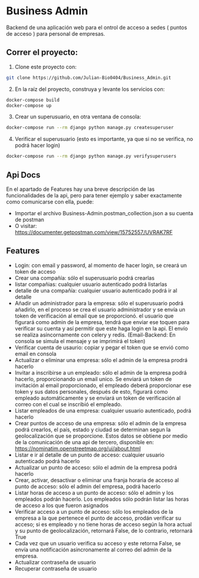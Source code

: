 # Business Admin

Backend de una aplicación web para el ontrol de acceso a sedes ( puntos de acceso ) para personal
de empresas.

## Correr el proyecto:

1. Clone este proyecto con:
```bash
git clone https://github.com/Julian-Bio0404/Business_Admin.git
```

2. En la raíz del proyecto, construya y levante los servicios con:
```bash
docker-compose build
docker-compose up
```

3. Crear un superusuario, en otra ventana de consola:
```bash
docker-compose run --rm django python manage.py createsuperuser
```

4. Verificar el superusuario (esto es importante, ya que si no se verifica, no podrá hacer login)
```bash
docker-compose run --rm django python manage.py verifysuperusers
```

## Api Docs
En el apartado de Features hay una breve descripción de las funcionalidades de la api, pero para tener ejemplo y saber exactamente como comunicarse con ella, puede:
- Importar el archivo Business-Admin.postman_collection.json a su cuenta de postman
- O visitar: https://documenter.getpostman.com/view/15752557/UVRAK7RF

## Features
- Login: con email y password, al momento de hacer login, se creará un token de acceso
- Crear una compañía: sólo el superusuario podrá crearlas
- listar compañias: cualquier usuario autenticado podrá listarlas
- detalle de una compañía: cualquier usuario autenticado podrá ir al detalle
- Añadir un administrador para la empresa: sólo el superusuario podrá añadirlo, en el proceso se crea el usuario administrador y se envía un token de verificación al email que se  proporcionó. el usuario que figurará como admin de la empresa, tendrá que enviar ese toquen para verificar su cuenta y así permitir que este haga login en la api.
El envío se realiza asíncornamente con celery y redis. (Email-Backend: En consola se simula el mensaje y se imprimirá el token)
- Verificar cuenta de usaurio: copiar y pegar el token que se envió como email en consola
- Actualizar o eliminar una empresa: sólo el admin de la empresa prodrá hacerlo
- Invitar a inscribirse a un empleado: sólo el admin de la empresa podrá hacerlo, proporcionando un email unico. Se enviará un token de invitación al email proporcionado, el empleado deberá proporcionar ese token y sus datos personales, después de esto, figurará como empleado automáticamente y se enviará un token de verificación al correo con el cual se inscribió el empleado.
- Listar empleados de una empresa: cualquier usuario autenticado, podrá hacerlo
- Crear puntos de acceso de una empresa: sólo el admin de la empresa podrá crearlos, el país, estado y ciudad se determinan segun la geolocalización que se proporcione. Estos datos se obtiene por medio de la comunicación de una api de tercero, disponible en: https://nominatim.openstreetmap.org/ui/about.html
- Listar e ir al detalle de un punto de acceso: cualquier usuario autenticado podrá hacerlo
- Actualizar un punto de acceso: sólo el admin de la empresa podrá hacerlo
- Crear, activar, desactivar o eliminar una franja horaria de acceso al punto de acceso: sólo el admin del empresa, podrá hacerlo
- Listar horas de acceso a un punto de acceso: sólo el admin y los empleados podrán hacerlo. Los empleados sólo podrán listar las horas de acceso a los que fueron asignados
- Verificar acceso a un punto de acceso: sólo los empleados de la empresa a la que pertenece el punto de acceso, prodán verificar su acceso; si es empleado y no tiene horas de acceso según la hora actual y su punto de geolocalización, retornará False, de lo contrario, retornará True
- Cada vez que un usuario verifica su acceso y este retorna False, se envía una notificación asincronamente al correo del admin de la empresa.
- Actualizar contraseña de usuario
- Recuperar contraseña de usuario

